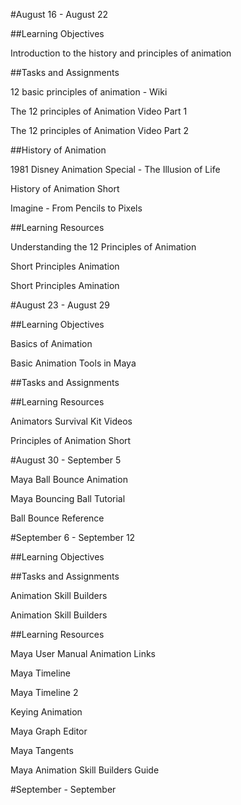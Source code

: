 #August 16 - August 22

##Learning Objectives

Introduction to the history and principles of animation

##Tasks and Assignments

12 basic principles of animation - Wiki

The 12 principles of Animation Video Part 1

The 12 principles of Animation Video Part 2

##History of Animation

1981 Disney Animation Special - The Illusion of Life

History of Animation Short

Imagine - From Pencils to Pixels

##Learning Resources

Understanding the 12 Principles of Animation

Short Principles Animation

Short Principles Amination


#August 23 - August 29

##Learning Objectives

Basics of Animation

Basic Animation Tools in Maya

##Tasks and Assignments

##Learning Resources

Animators Survival Kit Videos

Principles of Animation Short

#August 30 - September 5

Maya Ball Bounce Animation

Maya Bouncing Ball Tutorial

Ball Bounce Reference


#September 6 - September 12

##Learning Objectives


##Tasks and Assignments

Animation Skill Builders

Animation Skill Builders


##Learning Resources

Maya User Manual Animation Links

Maya Timeline

Maya Timeline 2

Keying Animation

Maya Graph Editor

Maya Tangents

Maya Animation Skill Builders Guide

#September  - September 


